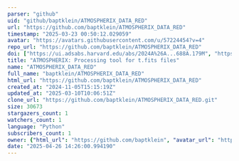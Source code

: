```yaml
---
parser: "github"
uid: "github/baptklein/ATMOSPHERIX_DATA_RED"
url: "https://github.com/baptklein/ATMOSPHERIX_DATA_RED"
timestamp: "2025-03-23 00:50:12.029059"
avatar: "https://avatars.githubusercontent.com/u/57224454?v=4"
repo_url: "https://github.com/baptklein/ATMOSPHERIX_DATA_RED"
doi: ["https://ui.adsabs.harvard.edu/abs/2024A%26A...688A.179M", "https://ui.adsabs.harvard.edu/abs/2024MNRAS.527..544K", "https://ui.adsabs.harvard.edu/abs/2025ascl.soft03009K/abstract"]
title: "ATMOSPHERIX: Processing tool for t.fits files"
name: "ATMOSPHERIX_DATA_RED"
full_name: "baptklein/ATMOSPHERIX_DATA_RED"
html_url: "https://github.com/baptklein/ATMOSPHERIX_DATA_RED"
created_at: "2024-11-05T15:15:19Z"
updated_at: "2025-03-10T10:06:51Z"
clone_url: "https://github.com/baptklein/ATMOSPHERIX_DATA_RED.git"
size: 30673
stargazers_count: 1
watchers_count: 1
language: "Python"
subscribers_count: 1
owner: {"html_url": "https://github.com/baptklein", "avatar_url": "https://avatars.githubusercontent.com/u/57224454?v=4", "login": "baptklein", "type": "User"}
date: "2025-04-26 14:26:00.994190"
---
```

